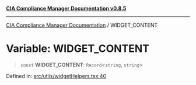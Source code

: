 [**CIA Compliance Manager Documentation v0.8.5**](../README.md)

***

[CIA Compliance Manager Documentation](../globals.md) / WIDGET\_CONTENT

# Variable: WIDGET\_CONTENT

> `const` **WIDGET\_CONTENT**: `Record`\<`string`, `string`\>

Defined in: [src/utils/widgetHelpers.tsx:40](https://github.com/Hack23/cia-compliance-manager/blob/eca22610f41e5f6b6c0cece88769b1ffbe9db4bd/src/utils/widgetHelpers.tsx#L40)
